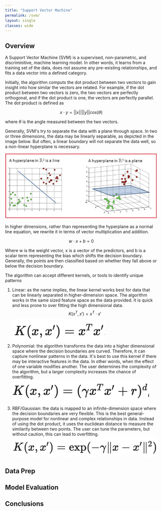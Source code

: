 ```yaml
---
title: "Support Vector Machine"
permalink: /svm/
layout: single
classes: wide
---
```


<script type="text/javascript" async
  src="https://polyfill.io/v3/polyfill.min.js?features=es6">
</script>
<script type="text/javascript" async
  id="MathJax-script" src="https://cdn.jsdelivr.net/npm/mathjax@3/es5/tex-mml-chtml.js">
</script>

## Overview 

A Support Vector Machine (SVM) is a supervised, non-parametric, and discriminitive, machine learning model. In other words, it learns from a training set of the data, does not assume any pre-existing relationships, and fits a data vector into a defined category. 

Initially, the algorithm computs the dot product between two vectors to gain insight into how similar the vectors are related. For example, if the dot product between two vectors is zero, the two vectors are perfectly orthogonal, and if the dot product is one, the vectors are perfectly parallel. The dot product is defined as 

$$x \cdot y = \left|\left|x\right|\right| \left|\left|y\right|\right| cos(\theta)$$

where $\theta$ is the angle measured between the two vectors. 

Generally, SVM's try to separate the data with a plane through space. In two or three dimensions, the data may be linearly separable, as depicted in the image below. But often, a linear boundary will not separate the data well, so a non-linear hyperplane is necessary. 

![Orig](/assets/images/svm1.jpg) 

In higher dimensions, rather than representing the hyperplane as a normal line equation, we rewrite it in terms of vector multiplication and addition. 

$$ w \cdot x + b = 0 $$

Where w is the weight vector, x is a vector of the predictors, and b is a scalar term representing the bias which shifts the decision boundary. Generally, the points are then classified based on whether they fall above or below the decision boundary. 

The algorithm can accept different kernels, or tools to identify unique patterns 
1. Linear: as the name implies, the linear kernel works best for data that can be linearly separated in higher-dimension space. The algorithm works in the same sized feature space as the data provided. It is quick and less prone to over fitting the high dimensional data.
$$ K(x^T, x') = x^T \cdot x' $$
   ![Orig](/assets/images/linear_kernel.jpg)
3. Polynomial: the algorithm transforms the data into a higher dimensional space where the decision boundaries are curved. Therefore, it can capture nonlinear patterns in the data. It's best to use this kernel if there may be interactive features in the data. In other words, when the effect of one variable modifies another. The user determines the complexity of the algorithm, but a larger complexity increases the chance of overfitting.
   ![Orig](/assets/images/polynomial_kernel.jpg)
4. RBF/Gaussian: the data is mapped to an infinite-dimension space where the decision boundaries are very flexible. This is the best general-purpose model for nonlinear and complex relationships in data. Instead of using the dot product, it uses the euclidean distance to measure the similarity between two points. The user can tune the parameters, but without caution, this can lead to overfitting.
   ![Orig](/assets/images/rbf_kernel.jpg)



## Data Prep





## Model Evaluation 





## Conclusions
